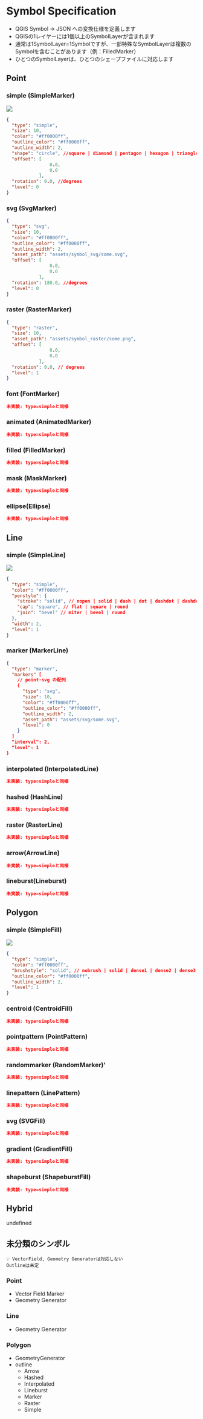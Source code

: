 # Symbol Specification

- QGIS Symbol -> JSON への変換仕様を定義します
- QGISの1レイヤーには1個以上のSymbolLayerが含まれます
- 通常は1SymbolLayer=1Symbolですが、一部特殊なSymbolLayerは複数のSymbolを含むことがあります（例：FilledMarker）
- ひとつのSymbolLayerは、ひとつのシェープファイルに対応します

## Point

### simple (SimpleMarker)

![](./imgs/simplemarker.png)

```json
{
  "type": "simple",
  "size": 10,
  "color": "#ff0000ff",
  "outline_color": "#ff0000ff",
  "outline_width": 2,
  "shape": "circle", //square | diamond | pentagon | hexagon | triangle | equilateraltriangle | star | arrow | circle | cross | crossfill | cross2 | line | arrowhead | arrowheadfilled | semicircle | thirdcircle | quartercircle | quartersquare | halfsquare | diagonalhalfsquare | righthalftriangle | lefthalftriangle | trapezoid | parallelogramleft | parallelogramright | shield | octagon | decagon | squarecorners | squarerounded | diamondstar | heart | halfarc | thirdarc | quarterarc | asteriskfill
  "offset": [
                0.0,
                0.0
            ],
  "rotation": 0.0, //degrees
  "level": 0
}
```

### svg (SvgMarker)

```json
{
  "type": "svg",
  "size": 10,
  "color": "#ff0000ff",
  "outline_color": "#ff0000ff",
  "outline_width": 2,
  "asset_path": "assets/symbol_svg/some.svg",
  "offset": [
                0.0,
                0.0
            ],
  "rotation": 180.0, //degrees
  "level": 0
}
```

### raster (RasterMarker)

```json
{
  "type": "raster",
  "size": 10,
  "asset_path": "assets/symbol_raster/some.png",
  "offset": [
                0.0,
                0.0
            ],
  "rotation": 0.0, // degrees
  "level": 1
}
```

### font (FontMarker)

```json
未実装: type=simpleと同様
```

### animated (AnimatedMarker)

```json
未実装: type=simpleと同様
```

### filled (FilledMarker)

```json
未実装: type=simpleと同様
```

### mask (MaskMarker)

```json
未実装: type=simpleと同様
```

### ellipse(Ellipse)

```json
未実装: type=simpleと同様
```

## Line

### simple (SimpleLine)

![](./imgs/penstyle.png)

```json
{
  "type": "simple",
  "color": "#ff0000ff",
  "penstyle": {
    "stroke": "solid", // nopen | solid | dash | dot | dashdot | dashdotdot | customdash
    "cap": "square", // flat | square | round
    "join": "bevel" // miter | bevel | round
  },
  "width": 2,
  "level": 1
}
```

### marker (MarkerLine)

```json
{
  "type": "marker",
  "markers" [
    // point-svg の配列
    {
      "type": "svg",
      "size": 10,
      "color": "#ff0000ff",
      "outline_color": "#ff0000ff",
      "outline_width": 2,
      "asset_path": "assets/svg/some.svg",
      "level": 0
    }
  ]
  "interval": 2,
  "level": 1
}
```

### interpolated (InterpolatedLine)

```json
未実装: type=simpleと同様
```

### hashed (HashLine)

```json
未実装: type=simpleと同様
```

### raster (RasterLine)

```json
未実装: type=simpleと同様
```

### arrow(ArrowLine)

```json
未実装: type=simpleと同様
```

### lineburst(Lineburst)

```json
未実装: type=simpleと同様
```

## Polygon

### simple (SimpleFill)

![](./imgs/simplefill.png)

```json
{
  "type": "simple",
  "color": "#ff0000ff",
  "brushstyle": "solid", // nobrush | solid | dense1 | dense2 | dense3 | dense4 | dense5 | dense6 | dense7 | horizontal | vertical | cross | backwarddiagonal | forwarddiagonal | crossingdiagonal
  "outline_color": "#ff0000ff",
  "outline_width": 2,
  "level": 1
}
```

### centroid (CentroidFill)

```json
未実装: type=simpleと同様
```

### pointpattern (PointPattern)

```json
未実装: type=simpleと同様
```

### randommarker (RandomMarker)’

```json
未実装: type=simpleと同様
```

### linepattern (LinePattern)

```json
未実装: type=simpleと同様
```

### svg (SVGFill)

```json
未実装: type=simpleと同様
```

### gradient (GradientFill)

```json
未実装: type=simpleと同様
```

### shapeburst (ShapeburstFill)

```json
未実装: type=simpleと同様
```

## Hybrid

undefined

## 未分類のシンボル

```
💡 VectorField, Geometry Generatorは対応しない
Outlineは未定
```

### Point

- Vector Field Marker
- Geometry Generator

### Line

- Geometry Generator

### Polygon

- GeometryGenerator
- outline
  - Arrow
  - Hashed
  - Interpolated
  - Lineburst
  - Marker
  - Raster
  - Simple